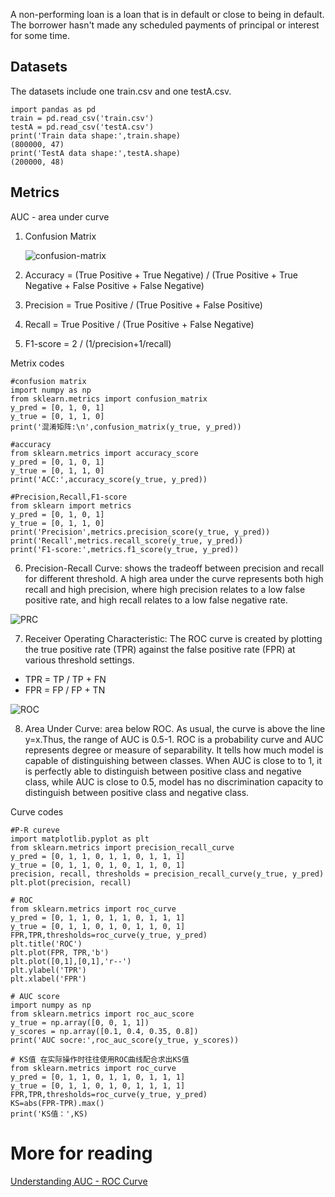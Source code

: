 A non-performing loan is a loan that is in default or close to being in default. The borrower hasn't made any scheduled payments of principal or interest for some time.

## Datasets
The datasets include one train.csv and one testA.csv. 

    import pandas as pd
    train = pd.read_csv('train.csv')
    testA = pd.read_csv('testA.csv')
    print('Train data shape:',train.shape) 
    (800000, 47)
    print('TestA data shape:',testA.shape)
    (200000, 48)

## Metrics
AUC - area under curve
1.  Confusion Matrix

    ![confusion-matrix](https://2.bp.blogspot.com/-EvSXDotTOwc/XMfeOGZ-CVI/AAAAAAAAEiE/oePFfvhfOQM11dgRn9FkPxlegCXbgOF4QCLcBGAs/s1600/confusionMatrxiUpdated.jpg)  
2. Accuracy = (True Positive + True Negative) / (True Positive + True Negative + False Positive + False Negative)
3. Precision = True Positive / (True Positive + False Positive)
4. Recall = True Positive / (True Positive + False Negative)
5. F1-score = 2 / (1/precision+1/recall)

  Metrix codes

    #confusion matrix
    import numpy as np
    from sklearn.metrics import confusion_matrix
    y_pred = [0, 1, 0, 1]
    y_true = [0, 1, 1, 0]
    print('混淆矩阵:\n',confusion_matrix(y_true, y_pred))
    
    #accuracy
    from sklearn.metrics import accuracy_score
    y_pred = [0, 1, 0, 1]
    y_true = [0, 1, 1, 0]
    print('ACC:',accuracy_score(y_true, y_pred))
    
    #Precision,Recall,F1-score
    from sklearn import metrics
    y_pred = [0, 1, 0, 1]
    y_true = [0, 1, 1, 0]
    print('Precision',metrics.precision_score(y_true, y_pred))
    print('Recall',metrics.recall_score(y_true, y_pred))
    print('F1-score:',metrics.f1_score(y_true, y_pred))
    
6. Precision-Recall Curve: shows the tradeoff between precision and recall for different threshold. A high area under the curve represents both high recall and high precision, where high precision relates to a low false positive rate, and high recall relates to a low false negative rate.

![PRC](https://camo.githubusercontent.com/25688baabbff569136e19f04c812ed80af778351/68747470733a2f2f696d672d626c6f672e6373646e696d672e636e2f32303230303931333031303232363132352e706e67)

7. Receiver Operating Characteristic: The ROC curve is created by plotting the true positive rate (TPR) against the false positive rate (FPR) at various threshold settings.
* TPR = TP / TP + FN
* FPR = FP / FP + TN

![ROC](https://camo.githubusercontent.com/2dfea351fa5eac42caab9e716aa76a20553e4103/68747470733a2f2f696d672d626c6f672e6373646e696d672e636e2f32303230303931333031303232363132342e706e67)

8. Area Under Curve: area below ROC. As usual, the curve is above the line y=x.Thus, the range of AUC is 0.5-1. 
ROC is a probability curve and AUC represents degree or measure of separability. It tells how much model is capable of distinguishing between classes.
When AUC is close to to 1, it is perfectly able to distinguish between positive class and negative class, while AUC is close to 0.5, model has no discrimination capacity to distinguish between positive class and negative class.

  Curve codes
  
    #P-R cureve
    import matplotlib.pyplot as plt
    from sklearn.metrics import precision_recall_curve
    y_pred = [0, 1, 1, 0, 1, 1, 0, 1, 1, 1]
    y_true = [0, 1, 1, 0, 1, 0, 1, 1, 0, 1]
    precision, recall, thresholds = precision_recall_curve(y_true, y_pred)
    plt.plot(precision, recall)
    
    # ROC
    from sklearn.metrics import roc_curve
    y_pred = [0, 1, 1, 0, 1, 1, 0, 1, 1, 1]
    y_true = [0, 1, 1, 0, 1, 0, 1, 1, 0, 1]
    FPR,TPR,thresholds=roc_curve(y_true, y_pred)
    plt.title('ROC')
    plt.plot(FPR, TPR,'b')
    plt.plot([0,1],[0,1],'r--')
    plt.ylabel('TPR')
    plt.xlabel('FPR')
    
    # AUC score
    import numpy as np
    from sklearn.metrics import roc_auc_score
    y_true = np.array([0, 0, 1, 1])
    y_scores = np.array([0.1, 0.4, 0.35, 0.8])
    print('AUC socre:',roc_auc_score(y_true, y_scores))
    
    # KS值 在实际操作时往往使用ROC曲线配合求出KS值
    from sklearn.metrics import roc_curve
    y_pred = [0, 1, 1, 0, 1, 1, 0, 1, 1, 1]
    y_true = [0, 1, 1, 0, 1, 0, 1, 1, 1, 1]
    FPR,TPR,thresholds=roc_curve(y_true, y_pred)
    KS=abs(FPR-TPR).max()
    print('KS值：',KS)

# More for reading
[Understanding AUC - ROC Curve](https://towardsdatascience.com/understanding-auc-roc-curve-68b2303cc9c5)

